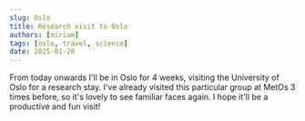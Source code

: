 ```yaml
---
slug: Oslo
title: Research visit to Oslo
authors: [miriam]
tags: [oslo, travel, science]
date: 2025-01-20
---
```


From today onwards I'll be in Oslo for 4 weeks, visiting the University of Oslo for a research stay. I've already visited this particular group at MetOs 3 times before, so it's lovely to see familiar faces again. I hope it'll be a productive and fun visit!
